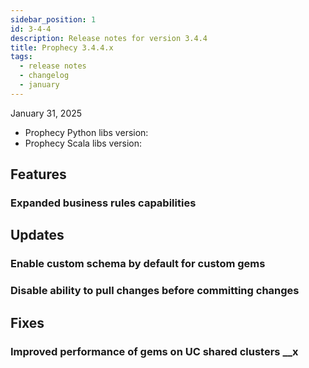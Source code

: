 ```yaml
---
sidebar_position: 1
id: 3-4-4
description: Release notes for version 3.4.4
title: Prophecy 3.4.4.x
tags:
  - release notes
  - changelog
  - january
---
```


January 31, 2025

- Prophecy Python libs version:
- Prophecy Scala libs version:

## Features

### Expanded business rules capabilities

## Updates

### Enable custom schema by default for custom gems

### Disable ability to pull changes before committing changes

## Fixes

### Improved performance of gems on UC shared clusters \_\_x

